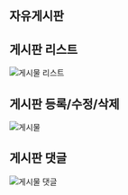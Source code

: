 ##  자유게시판
##  게시판 리스트

  ![게시물 리스트](https://github.com/calmer-ty/codecamp-frontend_portfolio/assets/114653572/4baa9a38-13d5-4262-9fb0-b6825ce2e849)


##  게시판 등록/수정/삭제

![게시물](https://github.com/calmer-ty/codecamp-frontend_portfolio/assets/114653572/508c6281-0657-42e1-b4e4-50bc11c10707)


##  게시판 댓글

![게시물 댓글](https://github.com/calmer-ty/codecamp-frontend_portfolio/assets/114653572/30911c50-2000-4bf8-b0c6-b807d585d9e3)
